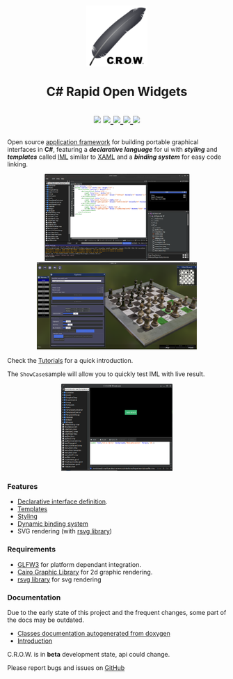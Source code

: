 <h1 align="center">
  <br>
  <a href="http://www.amitmerchant.com/electron-markdownify">
    <img src="https://github.com/jpbruyere/Crow/blob/master/Images/crow.png" alt="C.R.O.W." width="140">
  </a>
  <br>
    <br>
  C# Rapid Open Widgets
  <br>
<p align="center">
  <a href="https://www.nuget.org/packages/Crow"><img src="https://buildstats.info/nuget/Crow"></a>
  <a href="https://travis-ci.org/jpbruyere/Crow">
      <img src="https://img.shields.io/travis/jpbruyere/Crow.svg?&logo=travis&logoColor=white">
  </a>
  <a href="https://ci.appveyor.com/project/jpbruyere/Crow">
	<img src="https://img.shields.io/appveyor/ci/jpbruyere/Crow?logo=appveyor&logoColor=lightgrey">
  </a>
  <a href="https://www.paypal.me/GrandTetraSoftware">
    <img src="https://img.shields.io/badge/Donate-PayPal-green.svg">
  </a>
  <a href="https://gitter.im/CSharpRapidOpenWidgets?utm_source=badge&utm_medium=badge&utm_campaign=pr-badge&utm_content=badge">
    <img src="https://badges.gitter.im/CSharpRapidOpenWidgets.svg">
  </a>
</p>
</h1>

Open source  [application framework](https://en.wikipedia.org/wiki/Application_framework) for building portable graphical interfaces in **C#**, featuring a ***declarative language*** for ui with ***styling*** and ***templates*** called [IML](interface-markup-language) similar to [XAML](https://en.wikipedia.org/wiki/Extensible_Application_Markup_Language) and a ***binding system*** for easy code linking.

<p align="center">
  <a href="https://github.com/jpbruyere/Crow/blob/master/Images/crowEdit.png">
	<kbd><img src="https://github.com/jpbruyere/Crow/blob/master/Images/crowEdit.png" height="200"></kbd>
  </a>
  <a href="https://github.com/jpbruyere/Crow/blob/master/Images/chess.png">
	<kbd><img src="https://github.com/jpbruyere/Crow/blob/master/Images/chess.png" height="200"></kbd>
  </a>
</p>

Check the [Tutorials](https://github.com/jpbruyere/Crow/wiki/Tutorials) for a quick introduction.

The `ShowCase`sample will allow you to quickly test IML with live result.

<p align="center">
  <a href="https://github.com/jpbruyere/Crow/blob/master/Images/showCase.png">
	<kbd><img src="https://github.com/jpbruyere/Crow/blob/master/Images/showCase.png" height="200"></kbd>
  </a>
</p>

### Features
- [Declarative interface definition](https://github.com/jpbruyere/Crow/wiki/interface-markup-language).
- [Templates](https://github.com/jpbruyere/Crow/wiki/Templates)
- [Styling](https://github.com/jpbruyere/Crow/wiki/Styling)
- [Dynamic binding system](https://github.com/jpbruyere/Crow/wiki/The-binding-system)
- SVG rendering (with [rsvg library](https://developer.gnome.org/rsvg/))

### Requirements
- [GLFW3](https://www.glfw.org/) for platform dependant integration.
- [Cairo Graphic Library](https://cairographics.org/) for 2d graphic rendering.
- [rsvg library](https://developer.gnome.org/rsvg/) for svg rendering

### Documentation

Due to the early state of this project and the frequent changes, some part of the docs may be outdated.

* [Classes documentation autogenerated from doxygen](https://github.com/jpbruyere/Crow/wiki/index)
* [Introduction](https://github.com/jpbruyere/Crow/wiki)

C.R.O.W. is in **beta** development state, api could change.

Please report bugs and issues on [GitHub](https://github.com/jpbruyere/Crow/issues)

